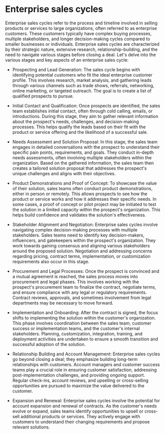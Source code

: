 # Enterprise sales cycles

Enterprise sales cycles refer to the process and timeline involved in selling products or services to large organizations, often referred to as enterprise customers. These customers typically have complex buying processes, multiple stakeholders, and longer decision-making cycles compared to smaller businesses or individuals. Enterprise sales cycles are characterized by their strategic nature, extensive research, relationship-building, and the need to navigate various stages before closing a deal. Let's delve into the various stages and key aspects of an enterprise sales cycle:

* Prospecting and Lead Generation: The sales cycle begins with identifying potential customers who fit the ideal enterprise customer profile. This involves research, market analysis, and gathering leads through various channels such as trade shows, referrals, networking, online marketing, or targeted outreach. The goal is to create a list of qualified prospects to pursue.

* Initial Contact and Qualification: Once prospects are identified, the sales team establishes initial contact, often through cold calling, emails, or introductions. During this stage, they aim to gather relevant information about the prospect's needs, challenges, and decision-making processes. This helps qualify the leads based on their fit with the product or service offering and the likelihood of a successful sale.

* Needs Assessment and Solution Proposal: In this stage, the sales team engages in detailed conversations with the prospect to understand their specific pain points, requirements, and goals. They conduct in-depth needs assessments, often involving multiple stakeholders within the organization. Based on the gathered information, the sales team then creates a tailored solution proposal that addresses the prospect's unique challenges and aligns with their objectives.

* Product Demonstrations and Proof of Concept: To showcase the value of their solution, sales teams often conduct product demonstrations, either in person or remotely. This allows prospects to see how the product or service works and how it addresses their specific needs. In some cases, a proof of concept or pilot project may be initiated to test the solution in a limited capacity within the prospect's organization. This helps build confidence and validates the solution's effectiveness.

* Stakeholder Alignment and Negotiation: Enterprise sales cycles involve navigating complex decision-making processes with multiple stakeholders. Sales teams need to identify key decision-makers, influencers, and gatekeepers within the prospect's organization. They work towards gaining consensus and aligning various stakeholders around the proposed solution. Negotiation and addressing concerns regarding pricing, contract terms, implementation, or customization requirements also occur in this stage.

* Procurement and Legal Processes: Once the prospect is convinced and a mutual agreement is reached, the sales process moves into procurement and legal phases. This involves working with the prospect's procurement team to finalize the contract, negotiate terms, and ensure compliance with any legal or regulatory requirements. Contract reviews, approvals, and sometimes involvement from legal departments may be necessary to move forward.

* Implementation and Onboarding: After the contract is signed, the focus shifts to implementing the solution within the customer's organization. This phase involves coordination between the sales team, customer success or implementation teams, and the customer's internal stakeholders. Planning, customization, integration, training, and deployment activities are undertaken to ensure a smooth transition and successful adoption of the solution.

* Relationship Building and Account Management: Enterprise sales cycles go beyond closing a deal; they emphasize building long-term relationships with customers. Account managers and customer success teams play a crucial role in ensuring customer satisfaction, addressing post-implementation challenges, and providing ongoing support. Regular check-ins, account reviews, and upselling or cross-selling opportunities are pursued to maximize the value delivered to the customer.

* Expansion and Renewal: Enterprise sales cycles involve the potential for account expansion and renewal of contracts. As the customer's needs evolve or expand, sales teams identify opportunities to upsell or cross-sell additional products or services. They actively engage with customers to understand their changing requirements and propose relevant solutions.
